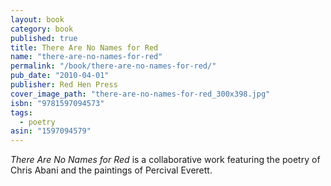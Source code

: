```yaml
---
layout: book
category: book
published: true
title: There Are No Names for Red
name: "there-are-no-names-for-red"
permalink: "/book/there-are-no-names-for-red/"
pub_date: "2010-04-01"
publisher: Red Hen Press
cover_image_path: "there-are-no-names-for-red_300x398.jpg"
isbn: "9781597094573"
tags: 
  - poetry
asin: "1597094579"
---
```


*There Are No Names for Red* is a collaborative work featuring the poetry of Chris Abani and the paintings of Percival Everett.
